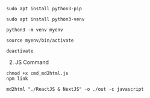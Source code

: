 ```shell
sudo apt install python3-pip
```

```shell
sudo apt install python3-venv
```

```shell
python3 -m venv myenv
```

```shell
source myenv/bin/activate
```

```shell
deactivate
```


2. JS Command
```shell
chmod +x cmd_md2html.js
npm link
```

```shell
md2html "./ReactJS & NextJS" -o ./out -c javascript
```